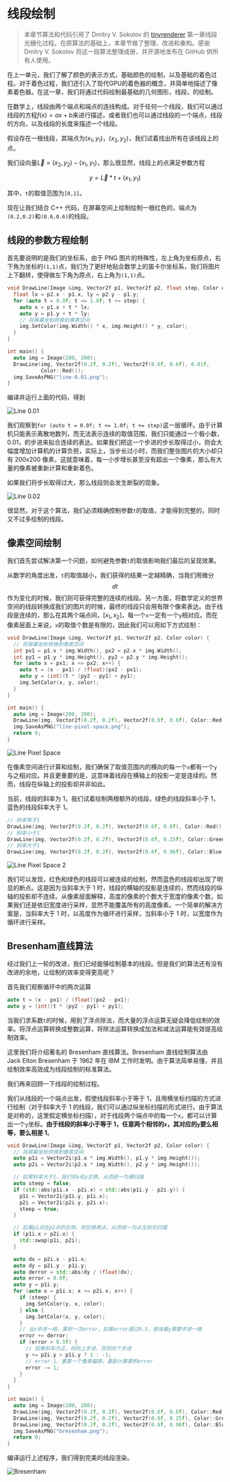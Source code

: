 # 线段绘制

> 本章节算法和代码引用了 Dmitry V. Sokolov 的 [tinyrenderer](https://github.com/ssloy/tinyrenderer) 第一章线段光栅化过程。在原算法的基础上，本章节做了整理、改进和重构。感谢 Dmitry V. Sokolov 将这一段算法整理成册，并开源地发布在 GitHub 供所有人使用。

在上一单元，我们了解了颜色的表示方式，基础颜色的绘制，以及基础的着色过程。对于着色过程，我们还引入了现代GPU的着色器的概念，并简单地描述了像素着色器。在这一章，我们将通过代码绘制最基础的几何图形，线段，的绘制。

在数学上，线段由两个端点和端点的连线构成。对于任何一个线段，我们可以通过线段的方程$f(x)=ax+b$来进行描述，或者我们也可以通过线段的一个端点，线段的方向，以及线段的长度来描述一个线段。

假设存在一根线段，其端点为$(x_1,y_1)$，$(x_2,y_2)$，我们试着找出所有在该线段上的点。

我们设向量$\vec{L}=(x_2,y_2)-(x_1,y_1)$，那么很显然，线段上的点满足参数方程

$$
y = \vec{L}*t + (x_1,y_1)
$$

其中，`t`的取值范围为`[0,1]`。

现在让我们结合 C++ 代码，在屏幕空间上绘制绘制一根红色的，端点为`(0.2,0.2)`和`(0.6,0.6)`的线段。

## 线段的参数方程绘制

首先要说明的是我们的坐标系，由于 PNG 图片的特殊性，左上角为坐标原点，右下角为坐标的`(1,1)`点，我们为了更好地贴合数学上的笛卡尔坐标系，我们将图片上下翻转，使得做左下角为原点，右上角为`(1,1)`点。

```cpp
void DrawLine(Image &img, Vector2f p1, Vector2f p2, float step, Color color) {
  float lx = p2.x - p1.x, ly = p2.y - p1.y;
  for (auto t = 0.0f; t <= 1.0f; t += step) {
    auto x = p1.x + t * lx;
    auto y = p1.y + t * ly;
    // 将屏幕坐标转换到像素空间
    img.SetColor(img.Width() * x, img.Height() * y, color);
  }
}

int main() {
  auto img = Image(200, 200);
  DrawLine(img, Vector2f(0.2f, 0.2f), Vector2f(0.6f, 0.6f), 0.01f,
           Color::Red());
  img.SaveAsPNG("line-0.01.png");
}
```

编译并运行上面的代码，得到

![Line 0.01](assets/02-line/line-0.01.png)

我们观察到`for (auto t = 0.0f; t <= 1.0f; t += step)`这一层循环。由于计算机只能表示离散地数列，而无法表示连续的取值范围，我们只能通过一个极小数，0.01，的步进来拟合连续的表达。如果我们把这一个步进的步长取得过小，则会大幅度增加计算机的计算负担，实际上，当步长过小时，而我们整张图片的大小却只有 200x200 像素，这就意味着，每一小步增长甚至没有超出一个像素，那么有大量的像素被重新计算和重新着色。

如果我们将步长取得过大，那么线段则会发生断裂的现象。

![Line 0.02](assets/02-line/line-0.02.png)

很显然，对于这个算法，我们必须精确控制参数`t`的取值，才能得到完整的，同时又不过多绘制的线段。

## 像素空间绘制

我们首先尝试解决第一个问题，如何避免参数`t`的取值影响我们最后的呈现效果。

从数学的角度出发，`t`的取值越小，我们获得的结果一定越精确，当我们用微分$$dt$$作为变化的时候，我们则可获得完整的连续的线段。另一方面，将数学定义的世界空间的线段转换成我们的图片的时候，最终的线段只会用有限个像素表达。由于线段是连续的，那么在其两个端点间，$[x_1,x_2]$，每一个`x`一定有一个`y`相对应。而在像素层面上来说，`x`的取值个数是有限的，因此我们可以用如下方式绘制：

```cpp
void DrawLine(Image &img, Vector2f p1, Vector2f p2, Color color) {
  // 将屏幕坐标转换到像素空间
  int px1 = p1.x * img.Width(), px2 = p2.x * img.Width();
  int py1 = p1.y * img.Height(), py2 = p2.y * img.Height();
  for (auto x = px1; x <= px2; x++) {
    auto t = (x - px1) / (float)(px2 - px1);
    auto y = (int)(t * (py2 - py1) + py1);
    img.SetColor(x, y, color);
  }
}

int main() {
  auto img = Image(200, 200);
  DrawLine(img, Vector2f(0.2f, 0.2f), Vector2f(0.6f, 0.6f), Color::Red());
  img.SaveAsPNG("line-pixel-space.png");
  return 0;
}
```

![Line Pixel Space](assets/02-line/line-pixel-space.png)

在像素空间进行计算和绘制，我们确保了取值范围内的横向的每一个`x`都有一个`y`与之相对应。并且更重要的是，这意味着线段在横轴上的投影一定是连续的。然而，线段在纵轴上的投影却并非如此。

当前，线段的斜率为 1，我们试着绘制两根额外的线段，绿色的线段斜率小于 1，蓝色的线段斜率大于 1。

```cpp
// 斜率等于1
DrawLine(img, Vector2f(0.2f, 0.2f), Vector2f(0.6f, 0.6f), Color::Red());
// 斜率小于1
DrawLine(img, Vector2f(0.2f, 0.2f), Vector2f(0.6f, 0.25f), Color::Green());
// 斜率大于1
DrawLine(img, Vector2f(0.2f, 0.2f), Vector2f(0.6f, 0.96f), Color::Blue());
```

![Line Pixel Space 2](assets/02-line/line-pixel-space-2.png)

我们可以发现，红色和绿色的线段可以被连续的绘制，然而蓝色的线段却出现了明显的断点。这是因为当斜率大于 1 时，线段的横轴的投影是连续的，然而线段的纵轴的投影却不连续。从像素层面解释，高度的像素的个数大于宽度的像素个数，如果我们还是依旧宽度进行采样，显然不能覆盖所有的高度像素。一个简单的解决方案是，当斜率大于 1 时，以高度作为循环进行采样，当斜率小于 1 时，以宽度作为循环进行采样。

## Bresenham直线算法

经过我们上一轮的改进，我们已经能够绘制基本的线段。但是我们的算法还有没有改进的余地，让绘制的效率变得更高呢？

首先我们观察循环中的两次运算

```cpp
auto t = (x - px1) / (float)(px2 - px1);
auto y = (int)(t * (py2 - py1) + py1);
```

当我们求系数`t`的时候，用到了浮点除法，而大量的浮点运算无疑会降低绘制的效率。将浮点运算转换成整数运算，将除法运算转换成加法和减法运算能有效提高绘制效率。

这里我们将介绍著名的 Bresenham 直线算法。Bresenham 直线绘制算法由 Jack Elton Bresenham 于 1962 年在 IBM 工作时发明。由于算法简单易懂，并且绘制效率高效成为线段绘制的标准算法。

我们再来回顾一下线段的绘制过程。

我们从线段的一个端点出发，假使线段斜率小于等于 1，且用横坐标扫描的方式进行绘制（对于斜率大于 1 的线段，我们可以通过纵坐标扫描的形式进行。由于算法是对称的，这里假定横坐标扫描），对于线段两个端点中的每一个`x`，都可以计算出一个`y`坐标。**由于线段的斜率小于等于 1，任意两个相邻的`x`，其对应的`y`要么相等，要么相差 1**。

```cpp
void DrawLine(Image &img, Vector2f p1, Vector2f p2, Color color) {
  // 将屏幕坐标转换到像素空间
  auto p1i = Vector2i(p1.x * img.Width(), p1.y * img.Height());
  auto p2i = Vector2i(p2.x * img.Width(), p2.y * img.Height());

  // 如果斜率大于1，我们将x和y交换，从而统一为横扫描
  auto steep = false;
  if (std::abs(p1i.x - p2i.x) < std::abs(p1i.y - p2i.y)) {
    p1i = Vector2i(p1i.y, p1i.x);
    p2i = Vector2i(p2i.y, p2i.x);
    steep = true;
  }

  // 如果p1点在p2点的右侧，则交换两点，从而统一为从左到右扫描
  if (p1i.x > p2i.x) {
    std::swap(p1i, p2i);
  }

  auto dx = p2i.x - p1i.x;
  auto dy = p2i.y - p1i.y;
  auto derror = std::abs(dy / (float)dx);
  auto error = 0.0f;
  auto y = p1i.y;
  for (auto x = p1i.x; x <= p2i.x; x++) {
    if (steep) {
      img.SetColor(y, x, color);
    } else {
      img.SetColor(x, y, color);
    }
    // 当x步进一格，累积一次error，如果error超过0.5，意味着y需要步进一格
    error += derror;
    if (error > 0.5f) {
      // 如果斜率为正，则向上步进，否则向下步进
      y += p2i.y > p1i.y ? 1 : -1;
      // error-1，重置一个像素偏移，重新计算累积error
      error -= 1;
    }
  }
}

int main() {
  auto img = Image(200, 200);
  DrawLine(img, Vector2f(0.2f, 0.2f), Vector2f(0.6f, 0.6f), Color::Red());
  DrawLine(img, Vector2f(0.2f, 0.2f), Vector2f(0.6f, 0.25f), Color::Green());
  DrawLine(img, Vector2f(0.2f, 0.2f), Vector2f(0.6f, 0.96f), Color::Blue());
  img.SaveAsPNG("bresenham.png");
  return 0;
}
```

编译运行上述程序，我们得到完美的线段渲染。

![Bresenham](assets/02-line/bresenham.png)
